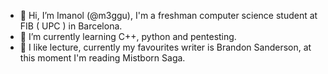 - 🎒 Hi, I’m Imanol (@m3ggu), I'm a freshman computer science student at FIB ( UPC ) in Barcelona.
- 📗 I’m currently learning C++, python and pentesting.
- 👀 I like lecture, currently my favourites writer is Brandon Sanderson, at this moment I'm reading Mistborn Saga. 

<!---
m3ggu/m3ggu is a ✨ special ✨ repository because its `README.md` (this file) appears on your GitHub profile.
You can click the Preview link to take a look at your changes.
--->
